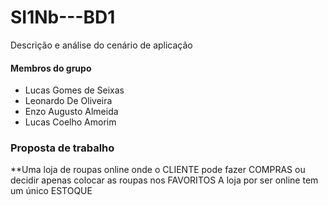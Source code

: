 # SI1Nb---BD1
Descrição e análise do cenário de aplicação

#### Membros do grupo

* Lucas Gomes de Seixas
* Leonardo De Oliveira
* Enzo Augusto Almeida
* Lucas Coelho Amorim

### Proposta de trabalho

**Uma loja de roupas online onde o CLIENTE pode fazer COMPRAS ou decidir apenas colocar as roupas nos FAVORITOS
A loja por ser online tem um único ESTOQUE
